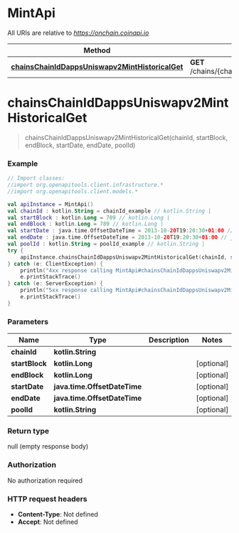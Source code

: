 # MintApi

All URIs are relative to *https://onchain.coinapi.io*

Method | HTTP request | Description
------------- | ------------- | -------------
[**chainsChainIdDappsUniswapv2MintHistoricalGet**](MintApi.md#chainsChainIdDappsUniswapv2MintHistoricalGet) | **GET** /chains/{chain_id}/dapps/uniswapv2/mint/historical | 


<a name="chainsChainIdDappsUniswapv2MintHistoricalGet"></a>
# **chainsChainIdDappsUniswapv2MintHistoricalGet**
> chainsChainIdDappsUniswapv2MintHistoricalGet(chainId, startBlock, endBlock, startDate, endDate, poolId)



### Example
```kotlin
// Import classes:
//import org.openapitools.client.infrastructure.*
//import org.openapitools.client.models.*

val apiInstance = MintApi()
val chainId : kotlin.String = chainId_example // kotlin.String | 
val startBlock : kotlin.Long = 789 // kotlin.Long | 
val endBlock : kotlin.Long = 789 // kotlin.Long | 
val startDate : java.time.OffsetDateTime = 2013-10-20T19:20:30+01:00 // java.time.OffsetDateTime | 
val endDate : java.time.OffsetDateTime = 2013-10-20T19:20:30+01:00 // java.time.OffsetDateTime | 
val poolId : kotlin.String = poolId_example // kotlin.String | 
try {
    apiInstance.chainsChainIdDappsUniswapv2MintHistoricalGet(chainId, startBlock, endBlock, startDate, endDate, poolId)
} catch (e: ClientException) {
    println("4xx response calling MintApi#chainsChainIdDappsUniswapv2MintHistoricalGet")
    e.printStackTrace()
} catch (e: ServerException) {
    println("5xx response calling MintApi#chainsChainIdDappsUniswapv2MintHistoricalGet")
    e.printStackTrace()
}
```

### Parameters

Name | Type | Description  | Notes
------------- | ------------- | ------------- | -------------
 **chainId** | **kotlin.String**|  |
 **startBlock** | **kotlin.Long**|  | [optional]
 **endBlock** | **kotlin.Long**|  | [optional]
 **startDate** | **java.time.OffsetDateTime**|  | [optional]
 **endDate** | **java.time.OffsetDateTime**|  | [optional]
 **poolId** | **kotlin.String**|  | [optional]

### Return type

null (empty response body)

### Authorization

No authorization required

### HTTP request headers

 - **Content-Type**: Not defined
 - **Accept**: Not defined

